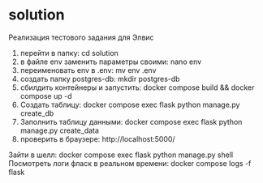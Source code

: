 # solution
Реализация тестового задания для Элвис

1) перейти в папку: cd solution
1) в файле env заменить параметры своими: nano env
2) переименовать env в .env: mv env .env
3) создать папку postgres-db: mkdir postgres-db
4) сбилдить контейнеры и запустить: docker compose build && docker compose up -d
5) Создать таблицу: docker compose exec flask python manage.py create_db
6) Заполнить таблицу данными: docker compose exec flask python manage.py create_data
7) проверить в браузере: http://localhost:5000/

Зайти в шелл: docker compose exec flask python manage.py shell
Посмотреть логи фласк в реальном времени: docker compose logs -f flask
